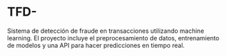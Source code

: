 # TFD-
Sistema de detección de fraude en transacciones utilizando machine learning. El proyecto incluye el preprocesamiento de datos, entrenamiento de modelos y una API para hacer predicciones en tiempo real.
